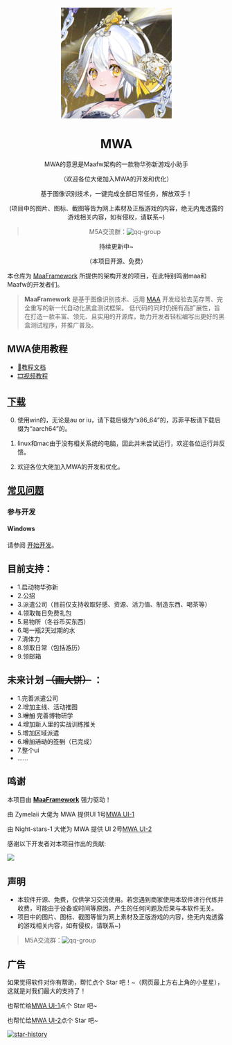 <!-- markdownlint-disable MD033 MD041 -->
<p align="center">
  <img alt="LOGO" src="https://github.com/MAWHA/.github/blob/main/logo.png" width="256" height="256" />
</p>

<div align="center">

# MWA  

MWA的意思是Maafw架构的一款物华弥新游戏小助手

（欢迎各位大佬加入MWA的开发和优化）

基于图像识别技术，一键完成全部日常任务，解放双手！


(项目中的图片、图标、截图等皆为网上素材及正版游戏的内容，绝无内鬼透露的游戏相关内容，如有侵权，请联系~)
> M5A交流群：![qq-group](https://img.shields.io/badge/QQ-985099968-blue)

持续更新中~

（本项目开源、免费）

</div>

本仓库为 [MaaFramework](https://github.com/MaaXYZ/MaaFramework) 所提供的架构开发的项目，在此特别鸣谢maa和Maafw的开发者们。

> **MaaFramework** 是基于图像识别技术、运用 [MAA](https://github.com/MaaAssistantArknights/MaaAssistantArknights) 开发经验去芜存菁、完全重写的新一代自动化黑盒测试框架。
> 低代码的同时仍拥有高扩展性，旨在打造一款丰富、领先、且实用的开源库，助力开发者轻松编写出更好的黑盒测试程序，并推广普及。


## MWA使用教程

- [📄教程文档](https://github.com/MAWHA/MWA/blob/main/%E4%BD%BF%E7%94%A8%E6%95%99%E7%A8%8B.md)
- [🎞️视频教程](https://www.bilibili.com/video/BV1vQbWe4EsK/?spm_id_from=333.337.search-card.all.click)

## [下载](https://github.com/MAWHA/MWA/releases/)

0. 使用win的，无论是au  or  iu，请下载后缀为“x86_64”的，苏菲平板请下载后缀为“aarch64”的。

1. linux和mac由于没有相关系统的电脑，因此并未尝试运行，欢迎各位运行并反馈。

2. 欢迎各位大佬加入MWA的开发和优化。

## [常见问题](https://github.com/MAWHA/.github/blob/main/cjwt.md)

### 参与开发

#### Windows

请参阅 [开始开发](https://github.com/MAWHA/.github/blob/main/exploitation.md)。

## 目前支持：
- 1.启动物华弥新
- 2.公招
- 3.派遣公司（目前仅支持收取好感、资源、活力值、制造东西、喝茶等）
- 4.领取每日免费礼包
- 5.易物所（冬谷币买东西）
- 6.喝一瓶2天过期的水
- 7.清体力
- 8.领取日常（包括游历）
- 9.领邮箱

## 未来计划 ~~（画大饼）~~ ：
- 1.完善派遣公司
- 2.增加主线、活动推图
- 3.~~增加~~  完善博物研学
- 4.增加新人里的实战训练推关
- 5.增加区域派遣
- 6.~~增加活动的签到~~（已完成）
- 7.整个ui
- ......

## 鸣谢

本项目由 **[MaaFramework](https://github.com/MaaXYZ/MaaFramework)** 强力驱动！

由 Zymelaii 大佬为 MWA 提供UI 1号[MWA UI-1](https://github.com/MAWHA/maa-whmx)

由 Night-stars-1 大佬为 MWA 提供 UI 2号[MWA UI-2](https://github.com/Night-stars-1/mma-gui)

感谢以下开发者对本项目作出的贡献:

<a href="https://github.com/MAWHA/MWA/graphs/contributors">
  <img src="https://contrib.rocks/image?repo=MAWHA/MWA&max=1000" />
</a>

## 声明

- 本软件开源、免费，仅供学习交流使用。若您遇到商家使用本软件进行代练并收费，可能由于设备或时间等原因，产生的任何问题及后果与本软件无关。
- 项目中的图片、图标、截图等皆为网上素材及正版游戏的内容，绝无内鬼透露的游戏相关内容，如有侵权，请联系~)
> M5A交流群：![qq-group](https://img.shields.io/badge/QQ-985099968-blue)

## 广告

如果觉得软件对你有帮助，帮忙点个 Star 吧！~（网页最上方右上角的小星星），这就是对我们最大的支持了！

也帮忙给[MWA UI-1](https://github.com/MAWHA/maa-whmx)点个 Star 吧~

也帮忙给[MWA UI-2](https://github.com/Night-stars-1/mma-gui)点个 Star 吧~

[![star-history](https://api.star-history.com/svg?repos=MAWHA/MWA&type=Date)](https://star-history.com/#MAWHA/MWA&Date)

